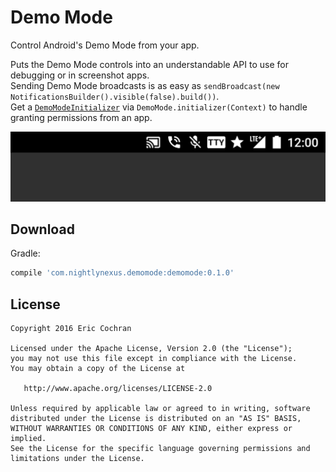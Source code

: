 Demo Mode
=====================

Control Android's Demo Mode from your app.

Puts the Demo Mode controls into an understandable API to use for debugging or in screenshot apps.
<br/>Sending Demo Mode broadcasts is as easy as `sendBroadcast(new NotificationsBuilder().visible(false).build())`.
<br/>Get a [`DemoModeInitializer`](demomode/src/main/java/com/nightlynexus/demomode/DemoModeInitializer.java) via `DemoMode.initializer(Context)` to handle granting permissions from an app.

![](images/example.jpg)

Download
--------

Gradle:

```groovy
compile 'com.nightlynexus.demomode:demomode:0.1.0'
```

License
--------

    Copyright 2016 Eric Cochran

    Licensed under the Apache License, Version 2.0 (the "License");
    you may not use this file except in compliance with the License.
    You may obtain a copy of the License at

       http://www.apache.org/licenses/LICENSE-2.0

    Unless required by applicable law or agreed to in writing, software
    distributed under the License is distributed on an "AS IS" BASIS,
    WITHOUT WARRANTIES OR CONDITIONS OF ANY KIND, either express or implied.
    See the License for the specific language governing permissions and
    limitations under the License.
